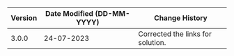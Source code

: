 | **Version** | **Date Modified (DD-MM-YYYY)** | **Change History**         |
|-------------|-------------------------------|-----------------------------|
| 3.0.0       | 24-07-2023                    | Corrected the links for solution.  	        |  

